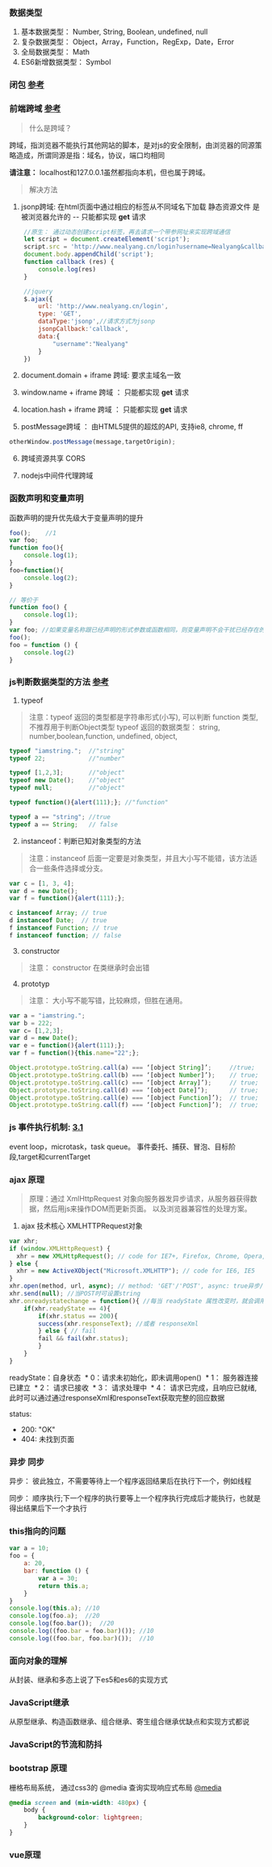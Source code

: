 ### 数据类型
1. 基本数据类型： Number, String, Boolean, undefined, null 
2. 复杂数据类型： Object，Array，Function，RegExp，Date，Error
3. 全局数据类型： Math
4. ES6新增数据类型： Symbol


### 闭包 [参考](https://github.com/mqyqingfeng/Blog/issues/9)


### 前端跨域 [参考](https://juejin.im/post/5a2f92c65188253e2470f16d)
> 什么是跨域？

跨域，指浏览器不能执行其他网站的脚本，是对js的安全限制，由浏览器的同源策略造成，所谓同源是指：域名，协议，端口均相同

**请注意：** localhost和127.0.0.1虽然都指向本机，但也属于跨域。

> 解决方法

1. jsonp跨域: 在html页面中通过相应的标签从不同域名下加载 静态资源文件 是被浏览器允许的 -- 只能都实现 **get** 请求 
```js
    //原生： 通过动态创建script标签，再去请求一个带参网址来实现跨域通信
    let script = document.createElement('script');
    script.src = 'http://www.nealyang.cn/login?username=Nealyang&callback=callback';
    document.body.appendChild('script');
    function callback (res) {
        console.log(res)
    }

    //jquery
    $.ajax({
        url: 'http://www.nealyang.cn/login',
        type: 'GET',
        dataType:'jsonp',//请求方式为jsonp
        jsonpCallback:'callback',
        data:{
            "username":"Nealyang"
        }
    })
```
2. document.domain + iframe 跨域: 要求主域名一致

3. window.name + iframe 跨域 ： 只能都实现 **get** 请求 

4. location.hash + iframe 跨域 ： 只能都实现 **get** 请求 

5. postMessage跨域 ： 由HTML5提供的超炫的API, 支持ie8, chrome, ff
```js
otherWindow.postMessage(message,targetOrigin);
```
6. 跨域资源共享 CORS

7. nodejs中间件代理跨域


### 函数声明和变量声明 
函数声明的提升优先级大于变量声明的提升
```js
foo();    //1
var foo;
function foo(){
    console.log(1);
}
foo=function(){
    console.log(2);
}

// 等价于
function foo() {
    console.log(1);
}
var foo; //如果变量名称跟已经声明的形式参数或函数相同，则变量声明不会干扰已经存在的这类属性（为了防止同名的函数被修改为undefined，则会直接跳过，原属性值不会被修改。）
foo();
foo = function () {
    console.log(2)
}
```

### js判断数据类型的方法 [参考](https://www.cnblogs.com/dushao/p/5999563.html)
1. typeof
> 注意：typeof 返回的类型都是字符串形式(小写), 可以判断 function 类型, 不推荐用于判断Object类型
typeof 返回的数据类型： string, number,boolean,function, undefined, object, 
```js
typeof "iamstring.";  //"string"
typeof 22;            //"number"

typeof [1,2,3];       //"object"
typeof new Date();    //"object"
typeof null;          //"object"

typeof function(){alert(111);}; //"function" 

typeof a == "string"; //true
typeof a == String;   // false
```

2. instanceof：判断已知对象类型的方法
> 注意：instanceof 后面一定要是对象类型，并且大小写不能错，该方法适合一些条件选择或分支。
```js
var c = [1, 3, 4];
var d = new Date();
var f = function(){alert(111);};

c instanceof Array; // true
d instanceof Date;  // true
f instanceof Function; // true
f instanceof function; // false
```

3. constructor
> 注意： constructor 在类继承时会出错

4. prototyp
> 注意： 大小写不能写错，比较麻烦，但胜在通用。
```js
var a = "iamstring.";
var b = 222;
var c= [1,2,3];
var d = new Date();
var e = function(){alert(111);};
var f = function(){this.name="22";};

Object.prototype.toString.call(a) === ‘[object String]’;     //true;
Object.prototype.toString.call(b) === ‘[object Number]’);    // true;
Object.prototype.toString.call(c) === ‘[object Array]’);     // true;
Object.prototype.toString.call(d) === ‘[object Date]’);      // true;
Object.prototype.toString.call(e) === ‘[object Function]’);  // true;
Object.prototype.toString.call(f) === ‘[object Function]’);  // true;
 ```



### js 事件执行机制: [3.1](http://blog.csdn.net/qq_31628337/article/details/71056294)
event loop，microtask，task queue。
事件委托、捕获、冒泡、目标阶段,target和currentTarget

### ajax 原理
>原理：通过 XmlHttpRequest 对象向服务器发异步请求，从服务器获得数据，然后用js来操作DOM而更新页面。
以及浏览器兼容性的处理方案。
1. ajax 技术核心 XMLHTTPRequest对象
```js
var xhr;
if (window.XMLHttpRequest) {
  xhr = new XMLHttpRequest(); // code for IE7+, Firefox, Chrome, Opera, Safari
} else {
  xhr = new ActiveXObject("Microsoft.XMLHTTP"); // code for IE6, IE5
}
xhr.open(method, url, async); // method: 'GET'/'POST', async: true异步/false同步
xhr.send(null); //当POST时可设置string
xhr.onreadystatechange = function(){ //每当 readyState 属性改变时，就会调用该函数。
	if(xhr.readyState == 4){
	    if(xhr.status == 200){
		success(xhr.responseText); //或者 responseXml
	    } else { // fail
		fail && fail(xhr.status);
	    }
	}
}
```

readyState：自身状态
  * 0：请求未初始化，即未调用open()
  * 1： 服务器连接已建立
  * 2： 请求已接收
  * 3： 请求处理中
  * 4： 请求已完成，且响应已就绪, 此时可以通过通过responseXml和responseText获取完整的回应数据

status:
  * 200: "OK"  
  * 404: 未找到页面


### 异步 同步
异步： 彼此独立，不需要等待上一个程序返回结果后在执行下一个，例如线程

同步： 顺序执行;下一个程序的执行要等上一个程序执行完成后才能执行，也就是得出结果后下一个才执行


### this指向的问题
```js
var a = 10;
foo = {
	a: 20,
	bar: function () {
		var a = 30;
		return this.a;
	}
}
console.log(this.a); //10
console.log(foo.a);  //20
console.log(foo.bar());  //20
console.log((foo.bar = foo.bar)()); //10
console.log((foo.bar, foo.bar)());  //10
```

### 面向对象的理解 
从封装、继承和多态上说了下es5和es6的实现方式

### JavaScript继承 
从原型继承、构造函数继承、组合继承、寄生组合继承优缺点和实现方式都说

### JavaScript的节流和防抖


### bootstrap 原理
栅格布局系统， 通过css3的 @media 查询实现响应式布局 [@media](http://www.runoob.com/cssref/css3-pr-mediaquery.html)
```css
@media screen and (min-width: 480px) {  
    body {  
        background-color: lightgreen;  
    }  
}  
```

### vue原理


